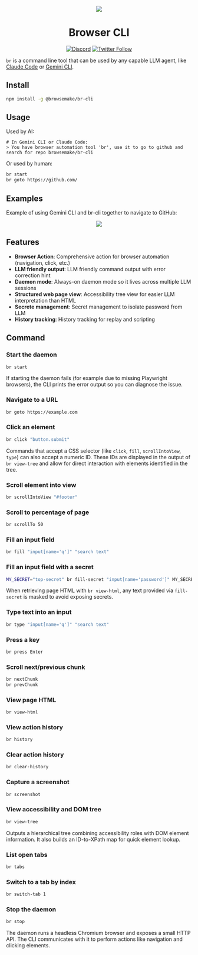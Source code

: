 <p align="center">
  <img width="full" src="https://github.com/user-attachments/assets/ac1cd9e3-f811-4af7-9338-7d6d0c80fcd7" />
</p>


<h1 align="center">Browser CLI </h1>

<div align="center">
  
  [![Discord](https://img.shields.io/discord/1391101800052035714?color=7289DA&label=Discord&logo=discord&logoColor=white)](https://discord.gg/N7crMvEX)
  [![Twitter Follow](https://img.shields.io/twitter/follow/browse_make?style=social)](https://x.com/intent/user?screen_name=browse_make)
  
</div>

`br` is a command line tool that can be used by any capable LLM agent, like [Claude Code](https://github.com/anthropics/claude-code) or [Gemini CLI](https://github.com/google-gemini/gemini-cli).

## Install
```bash
npm install -g @browsemake/br-cli
```

## Usage
Used by AI:

```
# In Gemini CLI or Claude Code:
> You have browser automation tool 'br', use it to go to github and search for repo browsemake/br-cli
```

Or used by human:

```bash
br start
br goto https://github.com/
```

## Examples
Example of using Gemini CLI and br-cli together to navigate to GitHub:
<div align="center">
    <a href="https://www.loom.com/share/0ef198e259864ae08afa9ae9f78acfac">
      <img style="max-width:300px;" src="https://cdn.loom.com/sessions/thumbnails/0ef198e259864ae08afa9ae9f78acfac-3e42df07f2040874-full-play.gif">
    </a>
</div>

## Features
- **Browser Action**: Comprehensive action for browser automation (navigation, click, etc.)
- **LLM friendly output**: LLM friendly command output with error correction hint
- **Daemon mode**: Always-on daemon mode so it lives across multiple LLM sessions
- **Structured web page view**: Accessibility tree view for easier LLM interpretation than HTML
- **Secrete management**: Secret management to isolate password from LLM
- **History tracking**: History tracking for replay and scripting

## Command

### Start the daemon
```bash
br start
```
If starting the daemon fails (for example due to missing Playwright browsers),
the CLI prints the error output so you can diagnose the issue.

### Navigate to a URL
```bash
br goto https://example.com
```

### Click an element

```bash
br click "button.submit"
```

Commands that accept a CSS selector (like `click`, `fill`, `scrollIntoView`, `type`) can also accept a numeric ID. These IDs are displayed in the output of `br view-tree` and allow for direct interaction with elements identified in the tree.

### Scroll element into view

```bash
br scrollIntoView "#footer"
```

### Scroll to percentage of page

```bash
br scrollTo 50
```

### Fill an input field

```bash
br fill "input[name='q']" "search text"
```

### Fill an input field with a secret

```bash
MY_SECRET="top-secret" br fill-secret "input[name='password']" MY_SECRET
```

When retrieving page HTML with `br view-html`, any text provided via
`fill-secret` is masked to avoid exposing secrets.

### Type text into an input

```bash
br type "input[name='q']" "search text"
```

### Press a key

```bash
br press Enter
```

### Scroll next/previous chunk

```bash
br nextChunk
br prevChunk
```

### View page HTML

```bash
br view-html
```

### View action history

```bash
br history
```

### Clear action history

```bash
br clear-history
```

### Capture a screenshot

```bash
br screenshot
```

### View accessibility and DOM tree

```bash
br view-tree
```

Outputs a hierarchical tree combining accessibility roles with DOM element
information. It also builds an ID-to-XPath map for quick element lookup.

### List open tabs

```bash
br tabs
```

### Switch to a tab by index

```bash
br switch-tab 1
```

### Stop the daemon

```bash
br stop
```

The daemon runs a headless Chromium browser and exposes a small HTTP API. The CLI communicates with it to perform actions like navigation and clicking elements.
